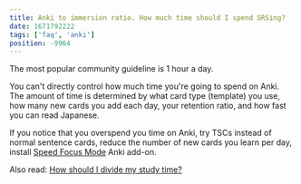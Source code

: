 ```yaml
---
title: Anki to immersion ratio. How much time should I spend SRSing?
date: 1671792222
tags: ['faq', 'anki']
position: -9964
---
```


The most popular community guideline is 1 hour a day.

You can't directly control how much time you're going to spend on Anki.
The amount of time is determined by what card type (template) you use,
how many new cards you add each day,
your retention ratio,
and how fast you can read Japanese.

If you notice that you overspend you time on Anki,
try TSCs instead of normal sentence cards,
reduce the number of new cards you learn per day,
install [Speed Focus Mode](useful-anki-add-ons-for-japanese.html#speed-focus-mode) Anki add-on.

Also read: [How should I divide my study time?](how-should-i-divide-my-study-time.html)
